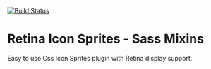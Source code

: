 [ ![Build Status](https://travis-ci.org/themestent/retina-icon-sprites.png?branch=master) ](https://travis-ci.org/themestent/retina-icon-sprites "Build Status of Retina Icons Sprite Sass Mixins Repository")

Retina Icon Sprites - Sass Mixins
===================

Easy to use Css Icon Sprites plugin with Retina display support.

